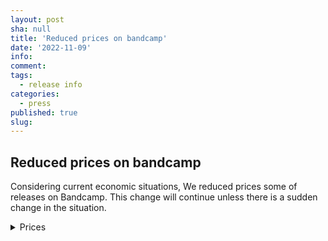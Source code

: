 ```yaml
---
layout: post
sha: null
title: 'Reduced prices on bandcamp'
date: '2022-11-09'
info: 
comment: 
tags:
  - release info
categories:
  - press
published: true
slug: 
---
```


## Reduced prices on bandcamp


Considering current economic situations, We reduced prices some of releases on Bandcamp. This change will continue unless there is a sudden change in the situation.


<details><summary>Prices</summary>
  
### Heart
no change  
<a href="https://sparkdnb.bandcamp.com/album/heart-single-2022-late" target="_blank">Heart</a>
  
### $12 Kaleidoscope
dropped down to $9.99  
<a href="https://sparkdnb.bandcamp.com/album/kaleidoscope" target="_blank">Kaleidoscope</a>

#### All $2.0 singles included in Kaleidoscope
dropped down to $1.5  
#### $1.0 What are you dreaming of?
dropped down to $0.7  
  
### $4 Oblivion
no changes  
<a href="https://sparkdnb.bandcamp.com/album/oblivion" target="_blank">Oblivion</a>
  
### $1.5 Dandelion
dropped down to $1.2  
<a href="https://sparkdnb.bandcamp.com/album/dandelion-single-2022-early" target="_blank">Dandelion</a>
  

</details>
